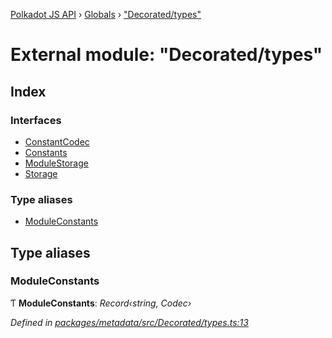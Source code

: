 [Polkadot JS API](../README.md) › [Globals](../globals.md) › ["Decorated/types"](_decorated_types_.md)

# External module: "Decorated/types"

## Index

### Interfaces

* [ConstantCodec](../interfaces/_decorated_types_.constantcodec.md)
* [Constants](../interfaces/_decorated_types_.constants.md)
* [ModuleStorage](../interfaces/_decorated_types_.modulestorage.md)
* [Storage](../interfaces/_decorated_types_.storage.md)

### Type aliases

* [ModuleConstants](_decorated_types_.md#moduleconstants)

## Type aliases

###  ModuleConstants

Ƭ **ModuleConstants**: *Record‹string, Codec›*

*Defined in [packages/metadata/src/Decorated/types.ts:13](https://github.com/polkadot-js/api/blob/01a4d6b4a/packages/metadata/src/Decorated/types.ts#L13)*
